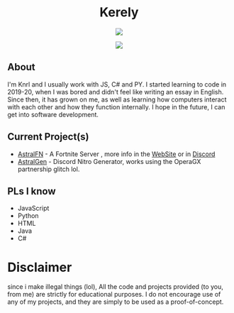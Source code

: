 <div align="center">

# Kerely

[![](https://wakatime.com/badge/user/0ccf7ed5-30a2-486d-8ea4-6b0ca58cd9c9.svg)](https://wakatime.com/@0ccf7ed5-30a2-486d-8ea4-6b0ca58cd9c9)

[![](https://discord.c99.nl/widget/theme-3/1178442639918510161.png)](https://discord.c99.nl/widget/theme-3/1178442639918510161.png)
</div>

## About
I'm Knrl and I usually work with JS, C# and PY. I started learning to code in 2019-20, when I was bored and didn't feel like writing an essay in English. Since then, it has grown on me, as well as learning how computers interact with each other and how they function internally. I hope in the future, I can get into software development.

## Current Project(s)
* [AstralFN](https://github.com/TW-Knrl/Astralbackend) - A Fortnite Server , more info in the [WebSite](http://astralfn.ml) or in [Discord](https://dsc.gg/astralfn)
* [AstralGen](https://github.com/TW-Knrl/Astral-gen) - Discord Nitro Generator, works using the OperaGX partnership glitch lol.

## PLs I know
* JavaScript
* Python
* HTML
* Java 
* C#

# Disclaimer
since i make illegal things (lol), All the code and projects provided (to you, from me) are strictly for educational purposes. I do not encourage use of any of my projects, and they are simply to be used as a proof-of-concept.
